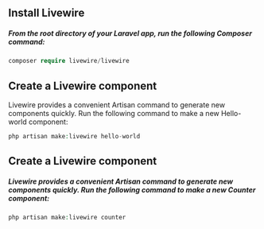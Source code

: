 ## Install Livewire
##### From the root directory of your Laravel app, run the following Composer command:

```php
composer require livewire/livewire
```
## Create a Livewire component

Livewire provides a convenient Artisan command to generate new components quickly. Run the following command to make a new Hello-world component:

```php
php artisan make:livewire hello-world
```
## Create a Livewire component

##### Livewire provides a convenient Artisan command to generate new components quickly. Run the following command to make a new Counter component:

```php
php artisan make:livewire counter

```

